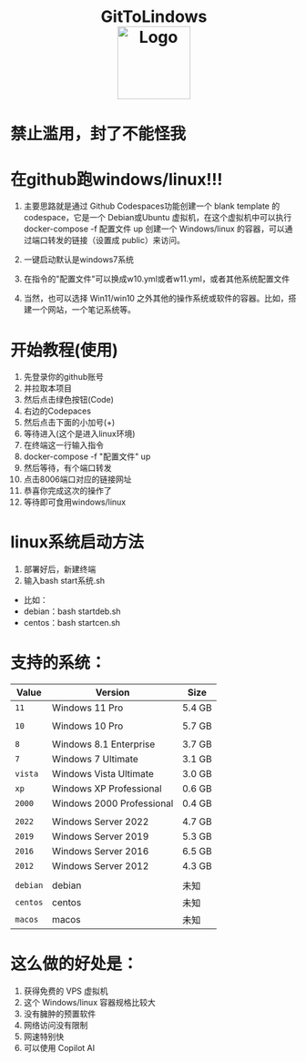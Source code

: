 <h1 align="center">GitToLindows<br />
<div align="center">
<a href="https://github.com/dockur/windows"><img src="https://github.com/dockur/windows/raw/master/.github/logo.png" title="Logo" style="max-width:100%;" width="128" /></a>
</div>

# 禁止滥用，封了不能怪我


# 在github跑windows/linux!!!

1. 主要思路就是通过 Github Codespaces功能创建一个 blank template 的 codespace，它是一个 Debian或Ubuntu 虚拟机，在这个虚拟机中可以执行 docker-compose -f 配置文件 up 创建一个 Windows/linux 的容器，可以通过端口转发的链接（设置成 public）来访问。

2. 一键启动默认是windows7系统

3. 在指令的"配置文件"可以换成w10.yml或者w11.yml，或者其他系统配置文件

4. 当然，也可以选择 Win11/win10 之外其他的操作系统或软件的容器。比如，搭建一个网站，一个笔记系统等。

# 开始教程(使用)
1. 先登录你的github账号
2. 并拉取本项目
3. 然后点击绿色按钮(Code)
4. 右边的Codepaces
5. 然后点击下面的小加号(+)
6. 等待进入(这个是进入linux环境)
7. 在终端这一行输入指令
8. docker-compose -f "配置文件" up
9. 然后等待，有个端口转发
10. 点击8006端口对应的链接网址
11. 恭喜你完成这次的操作了
12. 等待即可食用windows/linux

# linux系统启动方法
1. 部署好后，新建终端
2. 输入bash start系统.sh
- 比如：
- debian：bash startdeb.sh
- centos：bash startcen.sh

# 支持的系统：
  
  | **Value** | **Version**            | **Size** |
  |---|---|---|
  | `11`   | Windows 11 Pro            | 5.4 GB   |
  ||||
  | `10`   | Windows 10 Pro            | 5.7 GB   |
  ||||
  | `8`   | Windows 8.1 Enterprise    | 3.7 GB   |
  | `7`   | Windows 7 Ultimate        | 3.1 GB   |
  | `vista`   | Windows Vista Ultimate    | 3.0 GB   |
  | `xp`   | Windows XP Professional   | 0.6 GB   |
  | `2000`   | Windows 2000 Professional | 0.4 GB   | 
  ||||  
  | `2022` | Windows Server 2022       | 4.7 GB   |
  | `2019` | Windows Server 2019       | 5.3 GB   |
  | `2016` | Windows Server 2016       | 6.5 GB   |
  | `2012` | Windows Server 2012       | 4.3 GB   |
  |||| 
  | `debian` | debian       | 未知   |
  | `centos` | centos       | 未知   |
  | `macos` | macos       | 未知   |

# 这么做的好处是：
1. 获得免费的 VPS 虚拟机
2. 这个 Windows/linux  容器规格比较大
3. 没有臃肿的预置软件
4. 网络访问没有限制
5. 网速特别快
6. 可以使用 Copilot AI


